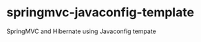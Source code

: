 springmvc-javaconfig-template
=============================

SpringMVC and Hibernate using Javaconfig tempate
